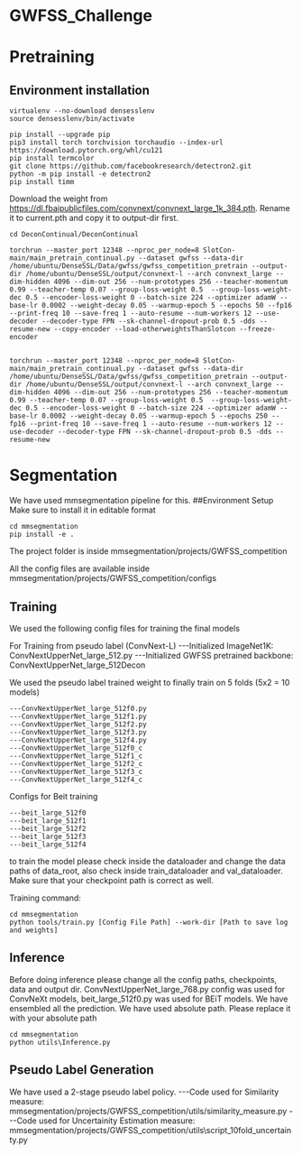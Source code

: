 # GWFSS_Challenge

# Pretraining


## Environment installation
```
virtualenv --no-download densesslenv
source densesslenv/bin/activate

pip install --upgrade pip
pip3 install torch torchvision torchaudio --index-url https://download.pytorch.org/whl/cu121
pip install termcolor
git clone https://github.com/facebookresearch/detectron2.git
python -m pip install -e detectron2
pip install timm
```


Download the weight from https://dl.fbaipublicfiles.com/convnext/convnext_large_1k_384.pth. Rename it to current.pth and copy it to output-dir first.

```
cd DeconContinual/DeconContinual

torchrun --master_port 12348 --nproc_per_node=8 SlotCon-main/main_pretrain_continual.py --dataset gwfss --data-dir /home/ubuntu/DenseSSL/Data/gwfss/gwfss_competition_pretrain --output-dir /home/ubuntu/DenseSSL/output/convnext-l --arch convnext_large --dim-hidden 4096 --dim-out 256 --num-prototypes 256 --teacher-momentum 0.99 --teacher-temp 0.07 --group-loss-weight 0.5  --group-loss-weight-dec 0.5 --encoder-loss-weight 0 --batch-size 224 --optimizer adamW --base-lr 0.0002 --weight-decay 0.05 --warmup-epoch 5 --epochs 50 --fp16 --print-freq 10 --save-freq 1 --auto-resume --num-workers 12 --use-decoder --decoder-type FPN --sk-channel-dropout-prob 0.5 -dds --resume-new --copy-encoder --load-otherweightsThanSlotcon --freeze-encoder


torchrun --master_port 12348 --nproc_per_node=8 SlotCon-main/main_pretrain_continual.py --dataset gwfss --data-dir /home/ubuntu/DenseSSL/Data/gwfss/gwfss_competition_pretrain --output-dir /home/ubuntu/DenseSSL/output/convnext-l --arch convnext_large --dim-hidden 4096 --dim-out 256 --num-prototypes 256 --teacher-momentum 0.99 --teacher-temp 0.07 --group-loss-weight 0.5  --group-loss-weight-dec 0.5 --encoder-loss-weight 0 --batch-size 224 --optimizer adamW --base-lr 0.0002 --weight-decay 0.05 --warmup-epoch 5 --epochs 250 --fp16 --print-freq 10 --save-freq 1 --auto-resume --num-workers 12 --use-decoder --decoder-type FPN --sk-channel-dropout-prob 0.5 -dds --resume-new
```

# Segmentation
We have used mmsegmentation pipeline for this. 
##Environment Setup
Make sure to install it in editable format 
```
cd mmsegmentation
pip install -e .
```


The project folder is inside mmsegmentation/projects/GWFSS_competition

All the config files are available inside mmsegmentation/projects/GWFSS_competition/configs

## Training
We used the following config files for training the final models

For Training from pseudo label (ConvNext-L)
---Initialized ImageNet1K: ConvNextUpperNet_large_512.py
---Initialized GWFSS pretrained backbone: ConvNextUpperNet_large_512Decon

We used the pseudo label trained weight to finally train on 5 folds (5x2 = 10 models)
```  
---ConvNextUpperNet_large_512f0.py
---ConvNextUpperNet_large_512f1.py
---ConvNextUpperNet_large_512f2.py
---ConvNextUpperNet_large_512f3.py
---ConvNextUpperNet_large_512f4.py
---ConvNextUpperNet_large_512f0_c
---ConvNextUpperNet_large_512f1_c
---ConvNextUpperNet_large_512f2_c
---ConvNextUpperNet_large_512f3_c
---ConvNextUpperNet_large_512f4_c
```
Configs for Beit training
```
---beit_large_512f0
---beit_large_512f1
---beit_large_512f2
---beit_large_512f3
---beit_large_512f4
```

to train the model please check inside the dataloader and change the data paths of data_root, also check inside train_dataloader and val_dataloader. Make sure that your checkpoint path is correct as well.

Training command:
```
cd mmsegmentation
python tools/train.py [Config File Path] --work-dir [Path to save log and weights]
```

## Inference 
Before doing inference please change all the config paths, checkpoints, data and output dir. ConvNextUpperNet_large_768.py config was used for ConvNeXt models, beit_large_512f0.py was used for BEiT models. We have ensembled all the prediction.
We have used absolute path. Please replace it with your absolute path
```
cd mmsegmentation
python utils\Inference.py
```

## Pseudo Label Generation
We have used a 2-stage pseudo label policy.
---Code used for Similarity measure:  mmsegmentation/projects/GWFSS_competition/utils/similarity_measure.py
---Code used for Uncertainity Estimation measure:  mmsegmentation/projects/GWFSS_competition/utils\script_10fold_uncertainty.py

